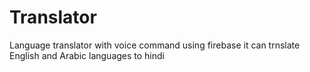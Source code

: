 # Translator
Language translator with voice command using firebase
it can trnslate English and Arabic languages to hindi
